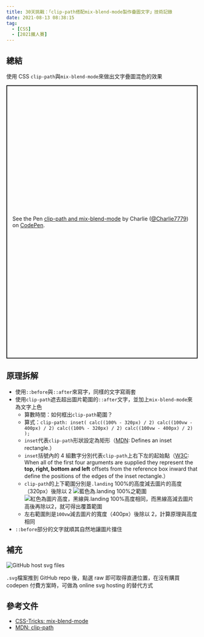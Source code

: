 ```yaml
---
title: 30天挑戰：「clip-path搭配mix-blend-mode製作疊圖文字」技術記錄
date: 2021-08-13 08:38:15
tag:
  - [CSS]
  - [2021鐵人賽]
---
```


## 總結

使用 CSS `clip-path`與`mix-blend-mode`來做出文字疊圖混色的效果

<p class="codepen" data-height="720" data-theme-id="dark" data-default-tab="result" data-slug-hash="BaRbZYq" data-user="Charlie7779" style="height: 720px; box-sizing: border-box; display: flex; align-items: center; justify-content: center; border: 2px solid; margin: 1em 0; padding: 1em;">
  <span>See the Pen <a href="https://codepen.io/Charlie7779/pen/BaRbZYq">
  clip-path and mix-blend-mode</a> by Charlie (<a href="https://codepen.io/Charlie7779">@Charlie7779</a>)
  on <a href="https://codepen.io">CodePen</a>.</span>
</p>
<script async src="https://cpwebassets.codepen.io/assets/embed/ei.js"></script>

## 原理拆解

- 使用`::before`與`::after`來寫字，同樣的文字寫兩套
- 使用`clip-path`遮去超出圖片範圍的`::after`文字，並加上`mix-blend-mode`來為文字上色
  - 算數時間：如何框出`clip-path`範圍？
  - 算式：`clip-path: inset( calc((100% - 320px) / 2) calc((100vw - 400px) / 2) calc((100% - 320px) / 2) calc((100vw - 400px) / 2) );`
  - `inset`代表`clip-path`形狀設定為矩形（[MDN](https://developer.mozilla.org/en-US/docs/Web/CSS/clip-path#values): Defines an inset rectangle.）
  - `inset`括號內的 4 組數字分別代表`clip-path`上右下左的起始點（[W3C](https://drafts.csswg.org/css-shapes-1/#supported-basic-shapes): When all of the first four arguments are supplied they represent the **top, right, bottom and left** offsets from the reference box inward that define the positions of the edges of the inset rectangle.）
  - `clip-path`的上下範圍分別是`.landing` 100%的高度減去圖片的高度（320px）後除以 2
    ![藍色為.landing 100%之範圍](/2021/ithome2021-5-clip-path-mix-blend-mode/calc-1.jpg)
    ![紅色為圖片高度，黑線與.landing 100%高度相同，而黑線高減去圖片高後再除以2，就可得出覆蓋範圍](/2021/ithome2021-5-clip-path-mix-blend-mode/calc-2.jpg)
  - 左右範圍則是`100vw`減去圖片的寬度（400px）後除以 2，計算原理與高度相同
- `::before`部分的文字就順其自然地讓圖片擋住

## 補充

![GitHub host svg files](/2021/ithome2021-5-clip-path-mix-blend-mode/github-host-svg.png)

`.svg`檔案推到 GitHub repo 後，點選 raw 即可取得直連位置，在沒有購買 codepen 付費方案時，可做為 online svg hosting 的替代方式

## 參考文件

- [CSS-Tricks: mix-blend-mode](https://css-tricks.com/almanac/properties/m/mix-blend-mode/)
- [MDN: clip-path](https://developer.mozilla.org/en-US/docs/Web/CSS/clip-path)
